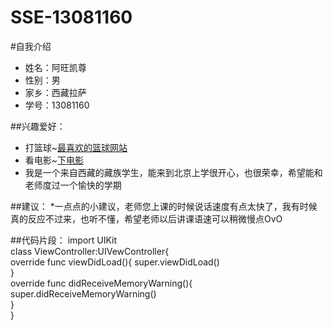 # SSE-13081160
#自我介绍
 * 姓名：阿旺凯尊
 * 性别：男
 * 家乡：西藏拉萨
 * 学号：13081160

##兴趣爱好：
 * 打篮球~[最喜欢的篮球网站](http://nba.hupu.com/)
 * 看电影~[下电影](http://www.dy2018.com/)
 * 我是一个来自西藏的藏族学生，能来到北京上学很开心，也很荣幸，希望能和老师度过一个愉快的学期
 
 ##建议：
 *一点点的小建议，老师您上课的时候说话速度有点太快了，我有时候真的反应不过来，也听不懂，希望老师以后讲课语速可以稍微慢点OvO

##代码片段：
 import UIKit     
 class ViewController:UIVewController{     
   override func viewDidLoad(){
     super.viewDidLoad()     
     }     
   override func didReceiveMemoryWarning(){     
    super.didReceiveMemoryWarning()     
   }     
 }     



